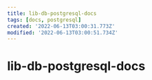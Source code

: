```yaml
---
title: lib-db-postgresql-docs
tags: [docs, postgresql]
created: '2022-06-13T03:00:31.773Z'
modified: '2022-06-13T03:00:51.734Z'
---
```


# lib-db-postgresql-docs
